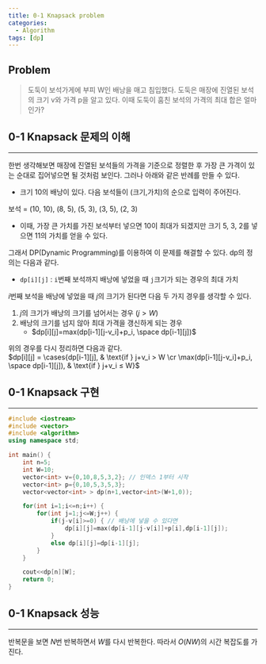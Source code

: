 ```yaml
---
title: 0-1 Knapsack problem
categories:
  - Algorithm
tags: [dp]
---
```


## Problem
> 도둑이 보석가게에 부피 W인 배낭을 매고 침입했다. 도둑은 매장에 진열된 보석의 크기 v와 가격 p을 알고 있다. 이때 도둑이 훔친 보석의 가격의 최대 합은 얼마인가?  

## 0-1 Knapsack 문제의 이해
---
한번 생각해보면 매장에 진열된 보석들의 가격을 기준으로 정렬한 후 가장 큰 가격이 있는 순대로 집어넣으면 될 것처럼 보인다. 그러나 아래와 같은 반례를 만들 수 있다.
- 크기 10의 배낭이 있다. 다음 보석들이 (크기,가치)의 순으로 입력이 주어진다.  

보석 = (10, 10), (8, 5), (5, 3), (3, 5), (2, 3)
- 이때, 가장 큰 가치를 가진 보석부터 넣으면 10이 최대가 되겠지만 크기 5, 3, 2를 넣으면 11의 가치를 얻을 수 있다.  

그래서 DP(Dynamic Programming)를 이용하여 이 문제를 해결할 수 있다. dp의 정의는 다음과 같다.
- `dp[i][j]` : `i`번째 보석까지 배낭에 넣었을 때 `j`크기가 되는 경우의 최대 가치  

$i$번째 보석을 배낭에 넣었을 때 $j$의 크기가 된다면 다음 두 가지 경우를 생각할 수 있다.
1. $j$의 크기가 배낭의 크기를 넘어서는 경우 $(j > W)$
2. 배낭의 크기를 넘지 않아 최대 가격을 갱신하게 되는 경우
    - $dp[i][j]=max(dp[i-1][j-v_i]+p_i, \space dp[i-1][j])$

위의 경우를 다시 정리하면 다음과 같다.  
$dp[i][j] = \cases{dp[i-1][j], & \text{if } j+v_i > W \cr \max(dp[i-1][j-v_i]+p_i, \space dp[i-1][j]), & \text{if } j+v_i ≤ W}$  

## 0-1 Knapsack 구현
---
```cpp
#include <iostream>
#include <vector>
#include <algorithm>
using namespace std;

int main() {
    int n=5;
    int W=10;
    vector<int> v={0,10,8,5,3,2}; // 인덱스 1부터 시작
    vector<int> p={0,10,5,3,5,3};
    vector<vector<int> > dp(n+1,vector<int>(W+1,0));

    for(int i=1;i<=n;i++) {
        for(int j=1;j<=W;j++) {
            if(j-v[i]>=0) { // 배낭에 넣을 수 있다면
                dp[i][j]=max(dp[i-1][j-v[i]]+p[i],dp[i-1][j]);
            }
            else dp[i][j]=dp[i-1][j];
        }
    }

    cout<<dp[n][W];
    return 0;
}
```

## 0-1 Knapsack 성능
---
반복문을 보면 $N$번 반복하면서 $W$를 다시 반복한다. 따라서 $O(NW)$의 시간 복잡도를 가진다.